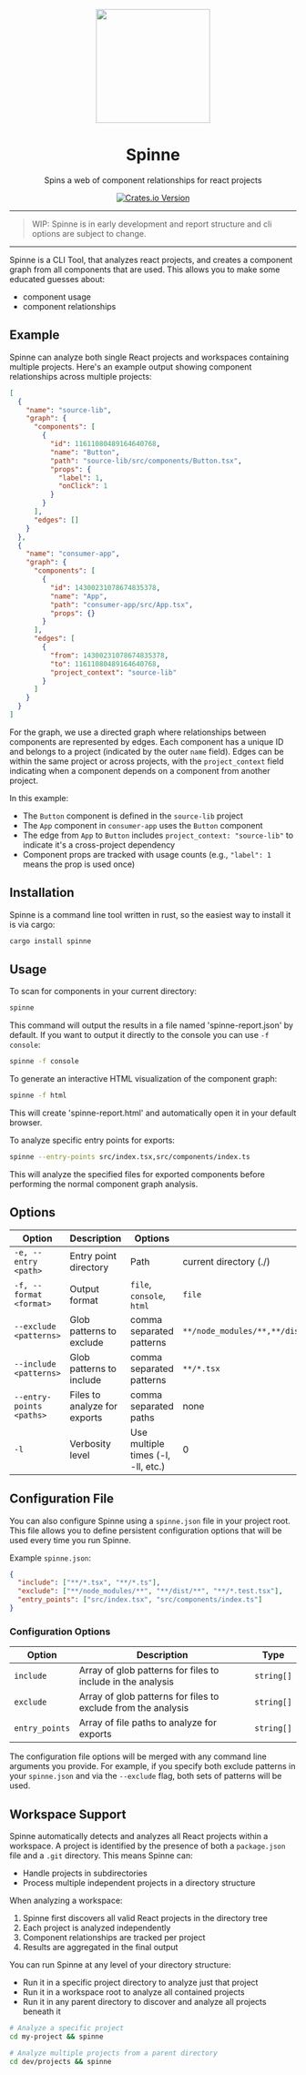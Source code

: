<p align="center">
<img src="https://i.imghippo.com/files/wZYd5959gc.png" height="200">
</p>

<h1 align="center">
  Spinne
</h1>
<p align="center">
Spins a web of component relationships for react projects
</p>
<p align="center">
  <a href="https://crates.io/crates/spinne"><img alt="Crates.io Version" src="https://img.shields.io/crates/v/spinne?style=for-the-badge&label=%20"></a>
</p>

---

> WIP: Spinne is in early development and report structure and cli options are subject to change.

---

Spinne is a CLI Tool, that analyzes react projects, and creates a component graph from all components that are used. This allows you to make some educated guesses about:
- component usage
- component relationships

## Example

Spinne can analyze both single React projects and workspaces containing multiple projects. Here's an example output showing component relationships across multiple projects:

```json
[
  {
    "name": "source-lib",
    "graph": {
      "components": [
        {
          "id": 11611080489164640768,
          "name": "Button",
          "path": "source-lib/src/components/Button.tsx",
          "props": {
            "label": 1,
            "onClick": 1
          }
        }
      ],
      "edges": []
    }
  },
  {
    "name": "consumer-app",
    "graph": {
      "components": [
        {
          "id": 14300231078674835378,
          "name": "App",
          "path": "consumer-app/src/App.tsx",
          "props": {}
        }
      ],
      "edges": [
        {
          "from": 14300231078674835378,
          "to": 11611080489164640768,
          "project_context": "source-lib"
        }
      ]
    }
  }
]
```

For the graph, we use a directed graph where relationships between components are represented by edges. Each component has a unique ID and belongs to a project (indicated by the outer `name` field). Edges can be within the same project or across projects, with the `project_context` field indicating when a component depends on a component from another project.

In this example:
- The `Button` component is defined in the `source-lib` project
- The `App` component in `consumer-app` uses the `Button` component
- The edge from `App` to `Button` includes `project_context: "source-lib"` to indicate it's a cross-project dependency
- Component props are tracked with usage counts (e.g., `"label": 1` means the prop is used once)

## Installation

Spinne is a command line tool written in rust, so the easiest way to install it is via cargo:

```bash
cargo install spinne
```

## Usage

To scan for components in your current directory:

```bash
spinne
```

This command will output the results in a file named 'spinne-report.json' by default.
If you want to output it directly to the console you can use `-f console`:

```bash
spinne -f console
```

To generate an interactive HTML visualization of the component graph:

```bash
spinne -f html
```
This will create 'spinne-report.html' and automatically open it in your default browser.

To analyze specific entry points for exports:

```bash
spinne --entry-points src/index.tsx,src/components/index.ts
```
This will analyze the specified files for exported components before performing the normal component graph analysis.

## Options

| Option | Description | Options | Default |
| --- | --- | --- | --- |
| `-e, --entry <path>` | Entry point directory | Path | current directory (./) |
| `-f, --format <format>` | Output format | `file`, `console`, `html` | `file` |
| `--exclude <patterns>` | Glob patterns to exclude | comma separated patterns | `**/node_modules/**,**/dist/**,**/build/**,**/*.stories.tsx,**/*.test.tsx` |
| `--include <patterns>` | Glob patterns to include | comma separated patterns | `**/*.tsx` |
| `--entry-points <paths>` | Files to analyze for exports | comma separated paths | none |
| `-l` | Verbosity level | Use multiple times (-l, -ll, etc.) | 0 |

## Configuration File

You can also configure Spinne using a `spinne.json` file in your project root. This file allows you to define persistent configuration options that will be used every time you run Spinne.

Example `spinne.json`:
```json
{
  "include": ["**/*.tsx", "**/*.ts"],
  "exclude": ["**/node_modules/**", "**/dist/**", "**/*.test.tsx"],
  "entry_points": ["src/index.tsx", "src/components/index.ts"]
}
```

### Configuration Options

| Option | Description | Type |
| --- | --- | --- |
| `include` | Array of glob patterns for files to include in the analysis | `string[]` |
| `exclude` | Array of glob patterns for files to exclude from the analysis | `string[]` |
| `entry_points` | Array of file paths to analyze for exports | `string[]` |

The configuration file options will be merged with any command line arguments you provide. For example, if you specify both exclude patterns in your `spinne.json` and via the `--exclude` flag, both sets of patterns will be used.

## Workspace Support

Spinne automatically detects and analyzes all React projects within a workspace. A project is identified by the presence of both a `package.json` file and a `.git` directory. This means Spinne can:

- Handle projects in subdirectories
- Process multiple independent projects in a directory structure

When analyzing a workspace:
1. Spinne first discovers all valid React projects in the directory tree
2. Each project is analyzed independently
3. Component relationships are tracked per project
4. Results are aggregated in the final output

You can run Spinne at any level of your directory structure:
- Run it in a specific project directory to analyze just that project
- Run it in a workspace root to analyze all contained projects
- Run it in any parent directory to discover and analyze all projects beneath it

```bash
# Analyze a specific project
cd my-project && spinne

# Analyze multiple projects from a parent directory
cd dev/projects && spinne
```
